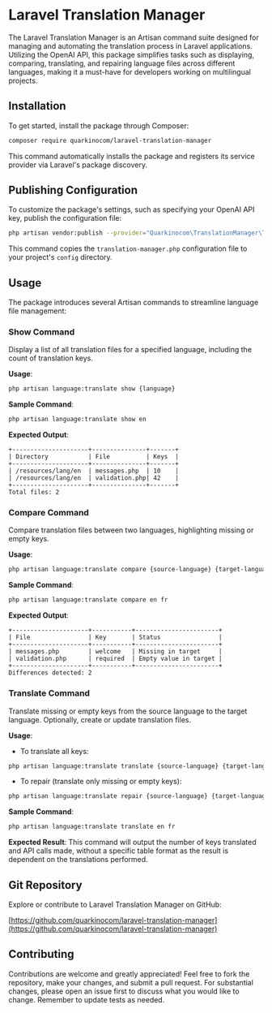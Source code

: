 
# Laravel Translation Manager

The Laravel Translation Manager is an Artisan command suite designed for managing and automating the translation process in Laravel applications. Utilizing the OpenAI API, this package simplifies tasks such as displaying, comparing, translating, and repairing language files across different languages, making it a must-have for developers working on multilingual projects.

## Installation

To get started, install the package through Composer:

```bash
composer require quarkinocom/laravel-translation-manager
```

This command automatically installs the package and registers its service provider via Laravel's package discovery.

## Publishing Configuration

To customize the package's settings, such as specifying your OpenAI API key, publish the configuration file:

```bash
php artisan vendor:publish --provider="Quarkinocom\TranslationManager\TranslationManagerServiceProvider" --tag="config"
```

This command copies the `translation-manager.php` configuration file to your project's `config` directory.

## Usage

The package introduces several Artisan commands to streamline language file management:

### Show Command

Display a list of all translation files for a specified language, including the count of translation keys.

**Usage**:

```bash
php artisan language:translate show {language}
```

**Sample Command**:

```bash
php artisan language:translate show en
```

**Expected Output**:

```
+---------------------+---------------+-------+
| Directory           | File          | Keys  |
+---------------------+---------------+-------+
| /resources/lang/en  | messages.php  | 10    |
| /resources/lang/en  | validation.php| 42    |
+---------------------+---------------+-------+
Total files: 2
```

### Compare Command

Compare translation files between two languages, highlighting missing or empty keys.

**Usage**:

```bash
php artisan language:translate compare {source-language} {target-language}
```

**Sample Command**:

```bash
php artisan language:translate compare en fr
```

**Expected Output**:

```
+---------------------+-----------+-----------------------+
| File                | Key       | Status                |
+---------------------+-----------+-----------------------+
| messages.php        | welcome   | Missing in target     |
| validation.php      | required  | Empty value in target |
+---------------------+-----------+-----------------------+
Differences detected: 2
```

### Translate Command

Translate missing or empty keys from the source language to the target language. Optionally, create or update translation files.

**Usage**:

- To translate all keys:
```bash
php artisan language:translate translate {source-language} {target-language}
```

- To repair (translate only missing or empty keys):
```bash
php artisan language:translate repair {source-language} {target-language}
```

**Sample Command**:

```bash
php artisan language:translate translate en fr
```

**Expected Result**: This command will output the number of keys translated and API calls made, without a specific table format as the result is dependent on the translations performed.

## Git Repository

Explore or contribute to Laravel Translation Manager on GitHub:

[https://github.com/quarkinocom/laravel-translation-manager](https://github.com/quarkinocom/laravel-translation-manager)

## Contributing

Contributions are welcome and greatly appreciated! Feel free to fork the repository, make your changes, and submit a pull request. For substantial changes, please open an issue first to discuss what you would like to change. Remember to update tests as needed.

